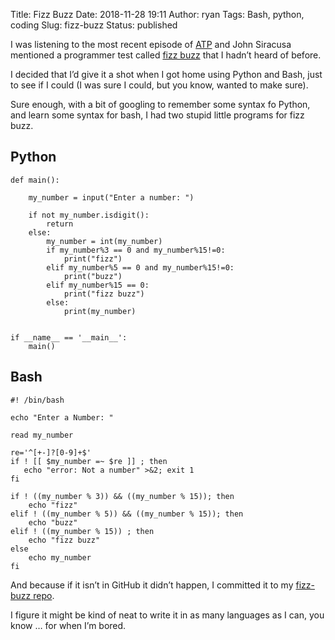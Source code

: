 Title: Fizz Buzz
Date: 2018-11-28 19:11
Author: ryan
Tags: Bash, python, coding
Slug: fizz-buzz
Status: published

I was listening to the most recent episode of [ATP](http://atp.fm/episodes/302) and John Siracusa mentioned a programmer test called [fizz buzz](http://wiki.c2.com/?FizzBuzzTest) that I hadn’t heard of before.

I decided that I’d give it a shot when I got home using Python and Bash, just to see if I could (I was sure I could, but you know, wanted to make sure).

Sure enough, with a bit of googling to remember some syntax fo Python, and learn some syntax for bash, I had two stupid little programs for fizz buzz.

## Python

    def main():

        my_number = input("Enter a number: ")
        
        if not my_number.isdigit():
            return
        else:
            my_number = int(my_number)
            if my_number%3 == 0 and my_number%15!=0:
                print("fizz")
            elif my_number%5 == 0 and my_number%15!=0:
                print("buzz")
            elif my_number%15 == 0:
                print("fizz buzz")      
            else:
                print(my_number)


    if __name__ == '__main__':
        main()

## Bash

    #! /bin/bash

    echo "Enter a Number: " 

    read my_number

    re='^[+-]?[0-9]+$'
    if ! [[ $my_number =~ $re ]] ; then
       echo "error: Not a number" >&2; exit 1
    fi

    if ! ((my_number % 3)) && ((my_number % 15)); then
        echo "fizz"
    elif ! ((my_number % 5)) && ((my_number % 15)); then
        echo "buzz"
    elif ! ((my_number % 15)) ; then
        echo "fizz buzz"
    else
        echo my_number
    fi

And because if it isn’t in GitHub it didn’t happen, I committed it to my [fizz-buzz repo](https://github.com/ryancheley/fizz-buzz).

I figure it might be kind of neat to write it in as many languages as I can, you know … for when I’m bored.
